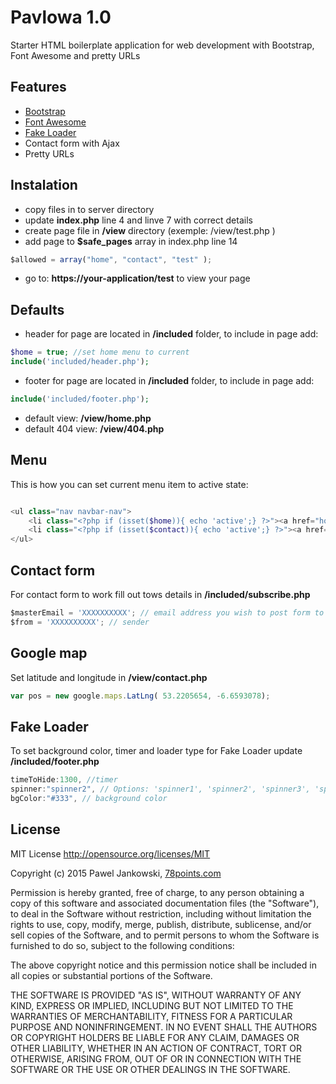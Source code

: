 # Pavlowa 1.0

Starter HTML boilerplate application for web development with Bootstrap, Font Awesome and pretty URLs


## Features

*   [Bootstrap](http://getbootstrap.com/)
*   [Font Awesome](http://fortawesome.github.io/Font-Awesome/)
*   [Fake Loader](http://codepen.io/vivinantony)
*   Contact form with Ajax
*   Pretty URLs



## Instalation

*   copy files in to server directory <br />
*   update **index.php** line 4 and linve 7 with correct details <br />
*   create page file in **/view** directory (exemple: /view/test.php )<br />
*   add page to **$safe_pages** array in index.php line 14 
```javascript
$allowed = array("home", "contact", "test" );
```

*   go to: **https://your-application/test** to view your page <br />


## Defaults

*   header for page are located in **/included** folder, to include in page add:
```php
$home = true; //set home menu to current
include('included/header.php'); 
```

*   footer for page are located in **/included** folder, to include in page add:
```php
include('included/footer.php'); 
```

*   default view: **/view/home.php**
*   default 404 view: **/view/404.php**  



## Menu

This is how you can set current menu item to active state:

```php

<ul class="nav navbar-nav">
	<li class="<?php if (isset($home)){ echo 'active';} ?>"><a href="home">Home</a></li>
	<li class="<?php if (isset($contact)){ echo 'active';} ?>"><a href="contact">Contact</a></li>
</ul>

```


## Contact form

For contact form to work fill out tows details in **/included/subscribe.php** 

```javascript
$masterEmail = 'XXXXXXXXXX'; // email address you wish to post form to
$from = 'XXXXXXXXXX'; // sender
```


## Google map

Set latitude and longitude in **/view/contact.php** 

```javascript
var pos = new google.maps.LatLng( 53.2205654, -6.6593078);
```


## Fake Loader
To set background color, timer and loader type for Fake Loader update **/included/footer.php**

```javascript
timeToHide:1300, //timer
spinner:"spinner2", // Options: 'spinner1', 'spinner2', 'spinner3', 'spinner4', 'spinner5', 'spinner6', 'spinner7'
bgColor:"#333", // background color
```


## License

MIT License http://opensource.org/licenses/MIT

Copyright (c) 2015 Pawel Jankowski,  [78points.com](http://78points.com/)

Permission is hereby granted, free of charge, to any person obtaining a copy of this software and associated documentation files (the "Software"), to deal in the Software without restriction, including without limitation the rights to use, copy, modify, merge, publish, distribute, sublicense, and/or sell copies of the Software, and to permit persons to whom the Software is furnished to do so, subject to the following conditions:

The above copyright notice and this permission notice shall be included in all copies or substantial portions of the Software.

THE SOFTWARE IS PROVIDED "AS IS", WITHOUT WARRANTY OF ANY KIND, EXPRESS OR IMPLIED, INCLUDING BUT NOT LIMITED TO THE WARRANTIES OF MERCHANTABILITY, FITNESS FOR A PARTICULAR PURPOSE AND NONINFRINGEMENT. IN NO EVENT SHALL THE AUTHORS OR COPYRIGHT HOLDERS BE LIABLE FOR ANY CLAIM, DAMAGES OR OTHER LIABILITY, WHETHER IN AN ACTION OF CONTRACT, TORT OR OTHERWISE, ARISING FROM, OUT OF OR IN CONNECTION WITH THE SOFTWARE OR THE USE OR OTHER DEALINGS IN THE SOFTWARE.